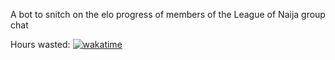 A bot to snitch on the elo progress of members of the League of Naija group chat


Hours wasted: [![wakatime](https://wakatime.com/badge/user/7bb4aa36-0e0a-4c8e-9ce5-180c23c37a37/project/3587c415-099d-40f9-afd5-0869b61cfe72.svg)](https://wakatime.com/badge/user/7bb4aa36-0e0a-4c8e-9ce5-180c23c37a37/project/3587c415-099d-40f9-afd5-0869b61cfe72)